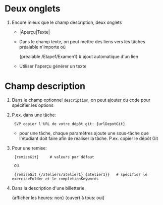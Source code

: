 # Deux onglets

1. Encore mieux que le champ description, deux onglets
    * |Aperçu|Texte|
    * Dans le champ texte, on peut mettre des liens vers les tâches préalable n'importe où

        {préalable /Etape1/Examen1}      # ajout automatique d'un lien

    * Utiliser l'aperçu générer un texte


# Champ description

1. Dans le champ optionnel `description`, on peut ajouter du code pour spécifier les options

1. P.ex. dans une tâche:

        SVP copier l'URL de votre dépôt git: {urlDepotGit}


    *  pour une tâche, chaque paramètres ajoute une sous-tâche que l'étudiant doit
       faire afin de réaliser la tâche. P.ex. copier le dépôt Git

1. Pour une remise:

        {remiseGit}     # valeurs par défaut

        OU

        {remiseGit {/ateliers/atelier1} {atelier1}}   # spécifier le exerciceFolder et le completionKeywords


1. Dans la description d'une billetterie

    {afficher les heures: non}
    {ouvert à tous: oui}
